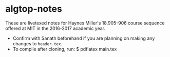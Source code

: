 # algtop-notes
These are livetexed notes for Haynes Miller's 18.905-906 course sequence offered at MIT in the 2016-2017 academic year.

* Confirm with Sanath beforehand if you are planning on making any changes to ``header.tex``.
* To compile after cloning, run:
	$ pdflatex main.tex
